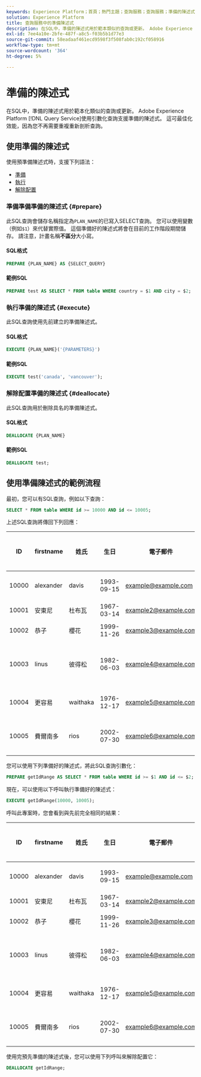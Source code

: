 ```yaml
---
keywords: Experience Platform；首頁；熱門主題；查詢服務；查詢服務；準備的陳述式；準備的；sql；
solution: Experience Platform
title: 查詢服務中的準備陳述式
description: 在SQL中，準備的陳述式用於範本類似的查詢或更新。 Adobe Experience Platform Query Service使用引數化查詢支援準備的陳述式。
exl-id: 7ee4a10e-2bfe-487f-a8c5-f03b5b1d77e3
source-git-commit: 58eadaaf461ecd9598f3f508fab0c192cf058916
workflow-type: tm+mt
source-wordcount: '364'
ht-degree: 5%

---
```


# 準備的陳述式

在SQL中，準備的陳述式用於範本化類似的查詢或更新。 Adobe Experience Platform [!DNL Query Service]使用引數化查詢支援準備的陳述式。 這可最佳化效能，因為您不再需要重複重新剖析查詢。

## 使用準備的陳述式

使用預準備陳述式時，支援下列語法：

- [準備](#prepare)
- [執行](#execute)
- [解除配置](#deallocate)

### 準備準備準備的陳述式 {#prepare}

此SQL查詢會儲存名稱指定為`PLAN_NAME`的已寫入SELECT查詢。 您可以使用變數（例如`$1`）來代替實際值。 這個準備好的陳述式將會在目前的工作階段期間儲存。 請注意，計畫名稱&#x200B;**不區分**&#x200B;大小寫。

#### SQL格式

```sql
PREPARE {PLAN_NAME} AS {SELECT_QUERY}
```

#### 範例SQL

```sql
PREPARE test AS SELECT * FROM table WHERE country = $1 AND city = $2;
```

### 執行準備的陳述式 {#execute}

此SQL查詢使用先前建立的準備陳述式。

#### SQL格式

```sql
EXECUTE {PLAN_NAME}('{PARAMETERS}')
```

#### 範例SQL

```sql
EXECUTE test('canada', 'vancouver');
```

### 解除配置準備的陳述式 {#deallocate}

此SQL查詢用於刪除具名的準備陳述式。

#### SQL格式

```sql
DEALLOCATE {PLAN_NAME}
```

#### 範例SQL

```sql
DEALLOCATE test;
```

## 使用準備陳述式的範例流程

最初，您可以有SQL查詢，例如以下查詢：

```sql
SELECT * FROM table WHERE id >= 10000 AND id <= 10005;
```

上述SQL查詢將傳回下列回應：

| ID | firstname | 姓氏 | 生日 | 電子郵件 | 城市 | 國家/地區 |
|--- | --------- | -------- | --------- | ----- | ------- | ---- |
| 10000 | alexander | davis | 1993-09-15 | example@example.com | 溫哥華 | 加拿大 |
| 10001 | 安東尼 | 杜布瓦 | 1967-03-14 | example2@example.com | 巴黎 | 法國 |
| 10002 | 恭子 | 櫻花 | 1999-11-26 | example3@example.com | 東京 | 日本 |
| 10003 | linus | 彼得松 | 1982-06-03 | example4@example.com | 斯德哥爾摩 | 瑞典 |
| 10004 | 更容易 | waithaka | 1976-12-17 | example5@example.com | 奈洛比 | 肯亞 |
| 10005 | 費爾南多 | rios | 2002-07-30 | example6@example.com | 聖地亞哥 | 智利 |

您可以使用下列準備好的陳述式，將此SQL查詢引數化：

```sql
PREPARE getIdRange AS SELECT * FROM table WHERE id >= $1 AND id <= $2; 
```

現在，可以使用以下呼叫執行準備好的陳述式：

```sql
EXECUTE getIdRange(10000, 10005);
```

呼叫此專案時，您會看到與先前完全相同的結果：

| ID | firstname | 姓氏 | 生日 | 電子郵件 | 城市 | 國家/地區 |
|--- | --------- | -------- | --------- | ----- | ------- | ---- |
| 10000 | alexander | davis | 1993-09-15 | example@example.com | 溫哥華 | 加拿大 |
| 10001 | 安東尼 | 杜布瓦 | 1967-03-14 | example2@example.com | 巴黎 | 法國 |
| 10002 | 恭子 | 櫻花 | 1999-11-26 | example3@example.com | 東京 | 日本 |
| 10003 | linus | 彼得松 | 1982-06-03 | example4@example.com | 斯德哥爾摩 | 瑞典 |
| 10004 | 更容易 | waithaka | 1976-12-17 | example5@example.com | 奈洛比 | 肯亞 |
| 10005 | 費爾南多 | rios | 2002-07-30 | example6@example.com | 聖地亞哥 | 智利 |

使用完預先準備的陳述式後，您可以使用下列呼叫來解除配置它：

```sql
DEALLOCATE getIdRange;
```
